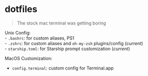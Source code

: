 # dotfiles
>The stock mac terminal was getting boring

Unix Config:    
    - `.bashrc`: for custom aliases, PS1    
    - `.zshrc`: for custom aliases and `oh-my-zsh` plugins/config  (*current*)  
    - `starship.toml`: for Starship prompt customization  (*current*)   

MacOS Customization:
- `config.terminal`: custom config for Terminal.app